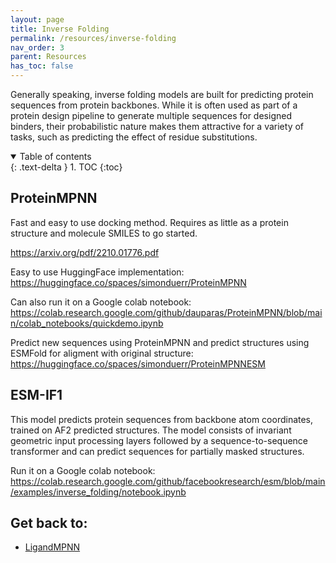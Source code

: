 ```yaml
---
layout: page
title: Inverse Folding
permalink: /resources/inverse-folding
nav_order: 3
parent: Resources
has_toc: false
---
```


Generally speaking, inverse folding models are built for predicting protein sequences from protein backbones. While it is often used as part of a protein design pipeline to generate multiple sequences for designed binders, their probabilistic nature makes them attractive for a variety of tasks, such as predicting the effect of residue substitutions. 

<details open markdown="block">
  <summary>
    Table of contents
  </summary>
  {: .text-delta }
1. TOC
{:toc}
</details>


## ProteinMPNN

Fast and easy to use docking method. Requires as little as a protein structure and molecule SMILES to go started.

https://arxiv.org/pdf/2210.01776.pdf

Easy to use HuggingFace implementation: <br>
https://huggingface.co/spaces/simonduerr/ProteinMPNN

Can also run it on a Google colab notebook: <br>
https://colab.research.google.com/github/dauparas/ProteinMPNN/blob/main/colab_notebooks/quickdemo.ipynb

Predict new sequences using ProteinMPNN and predict structures using ESMFold for aligment with original structure: <br>
https://huggingface.co/spaces/simonduerr/ProteinMPNNESM

## ESM-IF1

This model predicts protein sequences from backbone atom coordinates, trained on AF2 predicted structures. The model consists of invariant geometric input processing layers followed by a sequence-to-sequence transformer and can predict sequences for partially masked structures.

Run it on a Google colab notebook: <br>
https://colab.research.google.com/github/facebookresearch/esm/blob/main/examples/inverse_folding/notebook.ipynb

## Get back to:

* [LigandMPNN](https://www.biorxiv.org/content/10.1101/2023.12.22.573103v1)